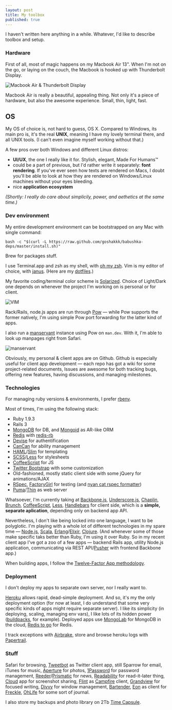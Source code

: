 ```yaml
---
layout: post
title: My toolbox
published: true
---
```


I haven't written here anything in a while. Whatever, I'd like to describe toolbox and setup.

### Hardware

First of all, most of magic happens on my Macbook Air 13". When I'm not on the go, or laying on the couch, the Macbook is hooked up with Thunderbolt Display.

![Macbook Air & Thunderbolt Display](http://f.cl.ly/items/1S3s330j0X001e0n2d14/Image%202012.08.06%204:46:01%20PM.png)

Macbook Air is really a beautiful, appealing thing. Not only it's a piece of hardware, but also the awesome experience. Small, thin, light, fast.

## OS

My OS of choice is, not hard to guess, OS X. Compared to Windows, its main pro is, it's the real **UNIX**, meaning I have my lovely terminal there, and all UNIX tools. (I can't even imagine myself working without that.)

A few pros over both Windows and different Linux distros:

* **UI/UX**, the one I really like it for. Stylish, elegant, Made For Humans™
* could be a part of previous, but I'd rather write it separately: **font rendering**. If you've ever seen how texts are rendered on Macs, I doubt you'll be able to look at how they are rendered on Windows/Linux machines without your eyes bleeding.
* nice **application ecosystem**

*(Shortly: I really do care about simplicily, power, and aethetics at the same time.)*

### Dev environment

My entire development environment can be bootstrapped on any Mac with single command:

    bash -c "$(curl -L https://raw.github.com/goshakkk/babushka-deps/master/install.sh)"
    
Brew for packages stuff.
    
I use Terminal.app and zsh as my shell, with [oh my zsh](https://github.com/robbyrussell/oh-my-zsh/). Vim is my editor of choice, with [janus](https://github.com/carlhuda/janus). (Here are my [dotfiles](https://github.com/goshakkk/dotfiles).)

My favorite coding/terminal color scheme is [Solarized](http://ethanschoonover.com/solarized). Choice of Light/Dark one depends on whenever the project I'm working on is personal or for client.

![VIM](http://f.cl.ly/items/3I1N3Q1q0x080x0P463W/Screen%20Shot%202012-08-06%20at%205.48.40%20PM.png)

Rack/Rails, node.js apps are run through [Pow](http://pow.cx) — while Pow supports the former natively, I'm using simple Pow port forwarding for the latter kind of apps.

I also run a [manservant](https://github.com/jimeh/manservant) instance using Pow on `man.dev`. With it, I'm able to look up manpages right from Safari.

![manservant](http://f.cl.ly/items/0B3T0F022e0e2T2R1k2x/Screen%20Shot%202012-08-06%20at%205.26.30%20PM.png)

Obviously, my personal & client apps are on Github. Github is especially useful for client app development — each repo has got a wiki for some project-related documents, Issues are awesome for both tracking bugs, offering new features, having discussions, and managing milestones.

### Technologies

For managing ruby versions & environments, I prefer [rbenv](https://github.com/sstephenson/rbenv/).

Most of times, I'm using the following stack:

* Ruby 1.9.3
* Rails 3
* [MongoDB](http://www.mongodb.org) for DB, and [Mongoid](http://mongoid.org/en/mongoid/index.html) as AR-like ORM
* [Redis](http://redis.io) with [redis-rb](https://github.com/redis/redis-rb)
* [Devise](https://github.com/plataformatec/devise) for authentification
* [CanCan](https://github.com/ryanb/cancan/) for ability management
* [HAML](http://haml.info)/[Slim](http://slim-lang.com) for templating
* [SCSS](http://sass-lang.com)/[Less](http://lesscss.org) for stylesheets
* [CoffeeScript](http://coffeescript.org) for JS
* [Twitter Bootstrap](http://twitter.github.com/bootstrap/) with some customization
* Old-fashioned, mostly static client side with some jQuery for animations/AJAX
* [RSpec](https://github.com/rspec/rspec/), [FactoryGirl](https://github.com/thoughtbot/factory_girl/) for testing (and [nyan cat rspec formatter](https://github.com/mattsears/nyan-cat-formatter))
* [Puma](http://puma.io)/[Thin](http://code.macournoyer.com/thin/) as web server

Whatsoever, I'm currently taking at [Backbone.js](http://backbonejs.org), [Underscore.js](http://underscorejs.org), [Chaplin](https://github.com/chaplinjs/chaplin), [Brunch](http://brunch.io), [CoffeeScript](http://coffeescript.org), [Less](http://lesscss.org), [Handlebars](http://handlebarsjs.com) for client side, which is a **simple, separate aplication**, depending only on backend app API.

Nevertheless, I don't like being locked into one language, I want to be polyglotic. I'm playing with a whole lot of different technologies in my spare time — [Node.js](http://nodejs.org), [Scala](http://www.scala-lang.org), [Erlang](http://www.erlang.org)/[Elixir](http://elixir-lang.org), [Clojure](http://clojure.org). (And whenever some of those make specific taks better than Ruby, I'm using it over Ruby. So in my recent client app I've got a zoo of a few apps — backend Rails app, utility Node.js application, communicating via REST API/[Pusher](http://pusher.com) with frontend Backbone app.)

When building apps, I follow the [Twelve-Factor App methodology](http://www.12factor.net).

### Deployment

I don't deploy my apps to separate own server, nor I really want to.

[Heroku](http://heroku.com) allows rapid, dead-simple deployment. And so, it's my the only deployment option (for now at least, I do understand that some very specific kinds of apps might require separate server). I like its simplicity (in deploying, scaling, managing env vars), I like lots of its hidden power ([buildpacks](https://devcenter.heroku.com/articles/buildpacks), for example). Deployed apps use [MongoLab](https://addons.heroku.com/mongolab) for MongoDB in the cloud, [Redis to go](https://addons.heroku.com/redistogo) for Redis.

I track exceptions with [Airbrake](https://addons.heroku.com/airbrake), store and browse heroku logs with [Papertrail](https://addons.heroku.com/papertrail).

### Stuff

Safari for browsing, [Tweetbot](http://tapbots.com/tweetbot_mac/) as Twitter client app, still Sparrow for email, iTunes for music, [Aperture](http://apple.com/aperture/) for photos, [1Password](https://agilebits.com/onepassword) for password management, [Reeder](http://reederapp.com/)/[Prismatic](http://getprismatic.com) for news, [Readability](http://www.readability.com/) for read-it-later thing, [Cloud](http://getcloudapp.com) app for screenshot sharing, [Flint](http://giantcomet.com/flint/) as [Campfire](http://campfirenow.com) client, [Grandview](http://www.darkheartfelt.com/grandview) for focused writing, [Divvy](http://mizage.com/divvy/) for window management, [Bartender](http://www.macbartender.com), [Eon](http://fuelcollective.com/eon) as client for [Freckle](http://letsfreckle.com), [OhLife](https://ohlife.com) for some sort of journal.

I also store my backups and photo library on 2Tb [Time Capsule](http://www.apple.com/timecapsule/).